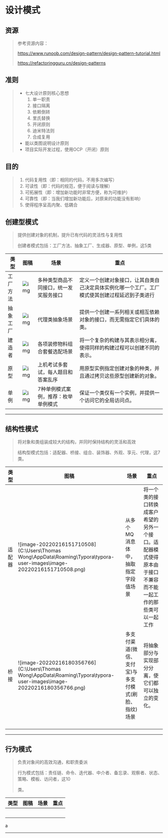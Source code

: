 # 设计模式

## 资源

> 参考资源内容：
>
> https://www.runoob.com/design-pattern/design-pattern-tutorial.html
>
> https://refactoringguru.cn/design-patterns



## 准则

> - 七大设计原则核心思想
>   1. 单一职责
>   2. 接口隔离
>   3. 依赖倒转
>   4. 里氏替换
>   5. 开闭原则
>   6. 迪米特法则
>   7. 合成复用
> - 能以类图说明设计原则
> - 项目实际开发过程，使用OCP（开闭）原则

## 目的

> 1. 代码复用性（即：相同的代码，不用多次编写）
> 2. 可读性（即：代码的规范，便于阅读与理解）
> 3. 可拓展性（即：增加新功能时非常方便，称为可维护）
> 4. 可靠性（即：当我们增加新功能后，对原来的功能没有影响）
> 5. 使得程序呈高内聚、低耦合



## 创建型模式

> 提供创建对象的机制，提升已有代码的灵活性与复用性
>
> 创建者模式包括：⼯⼚⽅法、抽象⼯⼚、⽣成器、原型、单例，这5类

| 类型     | 图稿                                                         | 场景                                   | 重点                                                         |
| -------- | ------------------------------------------------------------ | -------------------------------------- | ------------------------------------------------------------ |
| 工厂方法 | ![img](https://gitee.com/hedywqy/PicGo/raw/master/Typora/20220124145855.png) | 多种类型商品不同接口，统一发奖服务接口 | 定义一个创建对象接口，让其自类自己决定具体实例化哪一个工厂。工厂模式使其创建过程延迟到子类进行 |
| 抽象工厂 | ![img](https://gitee.com/hedywqy/PicGo/raw/master/Typora/20220124152806.png) | 代理类抽象场景                         | 提供⼀个创建⼀系列相关或相互依赖对象的接⼝，⽽⽆需指定它们具体的类。 |
| 建造者   | ![img](https://gitee.com/hedywqy/PicGo/raw/master/Typora/20220124152926.png) | 各项装修物料组合套餐选配场景           | 将⼀个复杂的构建与其表示相分离，使得同样的构建过程可以创建不同的表示。 |
| 原型     | ![img](https://gitee.com/hedywqy/PicGo/raw/master/Typora/20220124153016.png) | 上机考试多套试，每⼈题⽬和答案乱序     | ⽤原型实例指定创建对象的种类，并且通过拷⻉这些原型创建新的对象。 |
| 单例     | ![img](https://gitee.com/hedywqy/PicGo/raw/master/Typora/20220124153042.png) | 7种单例模式案例，推荐：枚举单例模式    | 保证⼀个类仅有⼀个实例，并提供⼀个访问它的全局访问点。       |

------



## 结构性模式

> 将对象和类组装成较大的结构，并同时保持结构的灵活和高效
>
> 结构型模式包括：适配器、桥接、组合、装饰器、外观、享元、代理，这7类。

| 类型   | 图稿                                                         | 场景                                                 | 重点                                                         |
| ------ | ------------------------------------------------------------ | ---------------------------------------------------- | ------------------------------------------------------------ |
| 适配器 | ![image-20220216151710508](C:\Users\Thomas Wong\AppData\Roaming\Typora\typora-user-images\image-20220216151710508.png) | 从多个MQ消息体中，抽取指定字段值场景                 | 将⼀个类的接⼝转换成客户希望的另外⼀个接⼝。适配器模式使得原本由于接⼝不兼容⽽不能⼀起⼯作的那些类可以⼀起⼯作 |
| 桥接   | ![image-20220216180356766](C:\Users\Thomas Wong\AppData\Roaming\Typora\typora-user-images\image-20220216180356766.png) | 多⽀付渠道(微信、⽀付宝)与多⽀付模式(刷脸、指纹)场景 | 将抽象部分与实现部分分离，使它们都可以独⽴的变化。           |
|        |                                                              |                                                      |                                                              |
|        |                                                              |                                                      |                                                              |
|        |                                                              |                                                      |                                                              |
|        |                                                              |                                                      |                                                              |



------



## 行为模式

> 负责对象间的高效沟通，和职责委派
>
> ⾏为模式包括：责任链、命令、迭代器、中介者、备忘录、观察者、状态、策略、模板、访问者，这10
>
> 类。

| 类型 | 图稿 | 场景 | 重点 |
| ---- | ---- | ---- | ---- |
|      |      |      |      |
|      |      |      |      |
|      |      |      |      |
|      |      |      |      |
|      |      |      |      |

a

------

